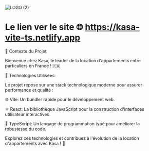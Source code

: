 ![LOGO (2)](https://github.com/imene-yahiaoui/Kasa-vite-TS/assets/76797190/cd40c60b-7532-49f9-970d-c1b2df7b588b)

# Le lien ver le site 🌐 https://kasa-vite-ts.netlify.app


🏡 Contexte du Projet



Bienvenue chez Kasa, le leader de la location d'appartements entre particuliers en France ! 🇫🇷


🚀  Technologies Utilisées:
   

Le projet repose sur une stack technologique moderne pour assurer performance et qualité :


🌐 Vite: Un bundler rapide pour le développement web.


⚛️ React: La bibliothèque JavaScript pour la construction d'interfaces utilisateur interactives.


📜 TypeScript: Un langage de programmation typé pour améliorer la robustesse du code.


Explorez ces technologies et contribuez à l'évolution de la location d'appartements avec Kasa ! 🌟





